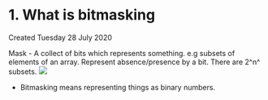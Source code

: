 # 1. What is bitmasking
Created Tuesday 28 July 2020

Mask - A collect of bits which represents something.
e.g subsets of elements of an array. Represent absence/presence by a bit. There are 2^n^ subsets.
![](/assets/1._What_is_bitmasking-image-1.png)

- Bitmasking means representing things as binary numbers.
